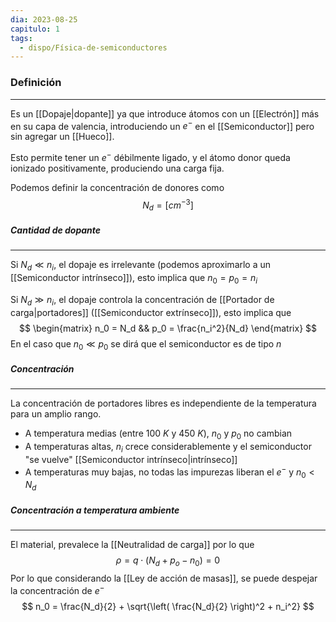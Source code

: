 ```yaml
---
dia: 2023-08-25
capitulo: 1
tags:
  - dispo/Física-de-semiconductores
---
```

### Definición
---
Es un [[Dopaje|dopante]] ya que introduce átomos con un [[Electrón]] más en su capa de valencia, introduciendo un $e^-$ en el [[Semiconductor]] pero sin agregar un [[Hueco]]. 

Esto permite tener un $e^-$ débilmente ligado, y el átomo donor queda ionizado positivamente, produciendo una carga fija.

Podemos definir la concentración de donores como $$ N_d = [cm^{-3}] $$
##### Cantidad de dopante
---
Si $N_d \ll n_i$, el dopaje es irrelevante (podemos aproximarlo a un [[Semiconductor intrínseco]]), esto implica que $n_0 = p_0 = n_i$ 

Si $N_d \gg n_i$, el dopaje controla la concentración de [[Portador de carga|portadores]] ([[Semiconductor extrínseco]]), esto implica que $$ \begin{matrix} n_0 = N_d && p_0 = \frac{n_i^2}{N_d}  \end{matrix} $$
En el caso que $n_0 \ll p_0$ se dirá que el semiconductor es de tipo $n$

##### Concentración
---
La concentración de portadores libres es independiente de la temperatura para un amplio rango.
* A temperatura medias (entre $100~K$ y $450~K$), $n_0$ y $p_0$ no cambian
* A temperaturas altas, $n_i$ crece considerablemente y el semiconductor "se vuelve" [[Semiconductor intrínseco|intrínseco]] 
* A temperaturas muy bajas, no todas las impurezas liberan el $e^-$ y $n_0 < N_d$

##### Concentración a temperatura ambiente
---
El material, prevalece la [[Neutralidad de carga]] por lo que $$ \rho = q \cdot \left( N_d + p_o - n_0 \right) = 0 $$
Por lo que considerando la [[Ley de acción de masas]], se puede despejar la concentración de $e^-$ $$ n_0 = \frac{N_d}{2} + \sqrt{\left( \frac{N_d}{2} \right)^2 + n_i^2} $$